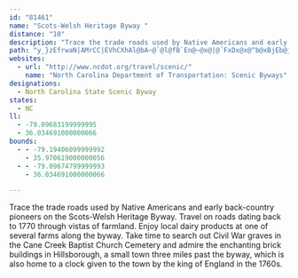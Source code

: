 ```yaml
---
id: "81461"
name: "Scots-Welsh Heritage Byway "
distance: "10"
description: "Trace the trade roads used by Native Americans and early back-country pioneers on the Scots-Welsh Heritage Byway."
path: "y_}zEfrwaN|AMrCC|EVhCXhAl@bA~@`@l@fB`En@~@x@|@`FxDx@x@^b@xBjEb@j@bDlCdBr@~BX~Hq@zBGjBDzAT|FvBlAP`EC`AJzJzBjh@bSlG|@nBPbACbC[|CcAx@MvKYtMMfEx@rALxA?rCWI~ODfg@HhOXrDx@`CbAjBhApAjS~QhOfLrAxArGlMhA`Dd@tCL|Ab@nMC`E_@`DqHlUYrAOzAyAvBe@fCOxCTfFbA`E^dDYzBwAjCk@rBe@jTOfNgA``@RjG?zBMpB_BnO{@tONlEZnBbBlR?jBOfBwD|Qo@lEyExl@ItANlDRVdBl@hBVfFEnCQpEVbEdAnBz@pBpA|n@lg@~H`GrCd@bBFhR_@lEq]JuEEaJCs@eAmJEyAFsA\\yAxBeGxRaf@hBaEb@}ATuAB_ACsAOmAo@mC}DwL_@}By@aHOqD@y@v@oPhAcSEsBWeBe@oBaJmWsDkMcDmO_BuEgBeEcEiLe@eBWyAKgCD_A\\gDrEsQyCaAqBgAu@cAi@oAu@qAgA{@ePqEsFa@qk@}A"
websites:
  - url: "http://www.ncdot.org/travel/scenic/"
    name: "North Carolina Department of Transportation: Scenic Byways"
designations:
  - North Carolina State Scenic Byway
states:
  - NC
ll:
  - -79.09683199999995
  - 36.034691000000066
bounds:
  - - -79.19406099999992
    - 35.970619000000056
  - - -79.09674799999993
    - 36.034691000000066

---
```


Trace the trade roads used by Native Americans and early back-country pioneers on the Scots-Welsh Heritage Byway. Travel on roads dating back to 1770 through vistas of farmland. Enjoy local dairy products at one of  several farms along the byway. Take time to search out Civil War graves in the Cane Creek Baptist Church Cemetery and admire the enchanting brick buildings in Hillsborough, a small town three miles past the byway, which is also home to a clock given to the town by the king of England in the 1760s.
